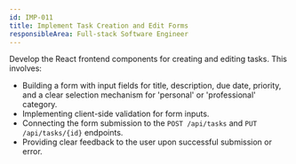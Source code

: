 ```yaml
---
id: IMP-011
title: Implement Task Creation and Edit Forms
responsibleArea: Full-stack Software Engineer
---
```

Develop the React frontend components for creating and editing tasks. This involves:
*   Building a form with input fields for title, description, due date, priority, and a clear selection mechanism for 'personal' or 'professional' category.
*   Implementing client-side validation for form inputs.
*   Connecting the form submission to the `POST /api/tasks` and `PUT /api/tasks/{id}` endpoints.
*   Providing clear feedback to the user upon successful submission or error.